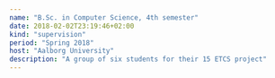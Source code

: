 ```yaml
---
name: "B.Sc. in Computer Science, 4th semester"
date: 2018-02-02T23:19:46+02:00
kind: "supervision"
period: "Spring 2018"
host: "Aalborg University"
description: "A group of six students for their 15 ETCS project"
---
```


